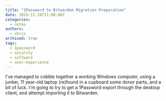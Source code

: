 ```yaml
---
title: "1Password to Bitwarden Migration Preparation"
date: 2019-11-28T11:08:00Z
categories:
  - notes
authors:
  - chris
archived: true
tags:
  - 1password
  - security
  - software
  - user-experience
---
```


I've managed to cobble together a working Windows computer, using a junker, 11 year-old laptop (re)found in a cupboard some donor parts, and a bit of luck. I'm going to try to get a 1Password export through the desktop client, and attempt importing it to Bitwarden.
